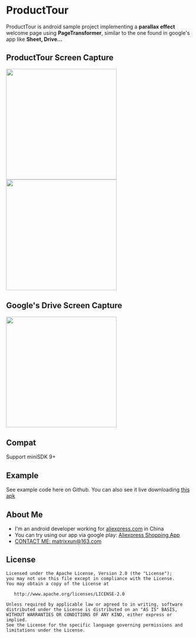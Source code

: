 # ProductTour
ProductTour is android sample project implementing a **parallax effect** welcome page using **PageTransformer**, similar to the one found in  google's app like **Sheet, Drive...**
## ProductTour Screen Capture
<img src="https://github.com/matrixxun/ProductTour/blob/master/art/run.gif" width="300"><img src="https://github.com/matrixxun/ProductTour/blob/master/art/run2.gif" width="300">

## Google's Drive Screen Capture
<img src="https://github.com/matrixxun/ProductTour/blob/master/art/driver.gif" width="300">

## Compat
Support miniSDK 9+

## Example
See example code here on Github. You can also see it live downloading [this apk](https://github.com/matrixxun/ProductTour/blob/master/app/app-debug.apk)

## About Me
* I'm an android developer working for [aliexpress.com](aliexpress.com) in China
* You can try using our app via google play: [Aliexpress Shopping App](https://play.google.com/store/apps/details?id=com.alibaba.aliexpresshd)
* [CONTACT ME: ](mailto:matrixxun@163.com) matrixxun@163.com

License
--------


    Licensed under the Apache License, Version 2.0 (the "License");
    you may not use this file except in compliance with the License.
    You may obtain a copy of the License at

       http://www.apache.org/licenses/LICENSE-2.0

    Unless required by applicable law or agreed to in writing, software
    distributed under the License is distributed on an "AS IS" BASIS,
    WITHOUT WARRANTIES OR CONDITIONS OF ANY KIND, either express or implied.
    See the License for the specific language governing permissions and
    limitations under the License.
